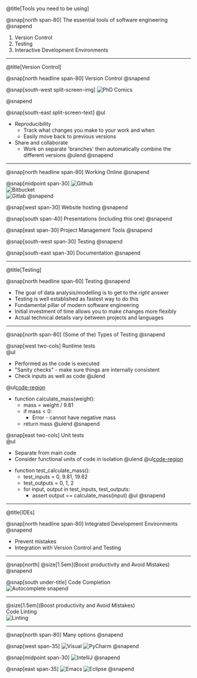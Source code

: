 @title[Tools you need to be using]

@snap[north span-80]
The essential tools of software engineering
@snapend

1. Version Control
2. Testing
3. Interactive Development Environments

---

@title[Version Control]

@snap[north headline span-80]
Version Control
@snapend

@snap[south-west split-screen-img]
![PhD Comics](http://phdcomics.com/comics/archive/phd101212s.gif)
<!-- <img src="http://phdcomics.com/comics/archive/phd101212s.gif" width="400px"> -->
@snapend

@snap[south-east split-screen-text]
@ul[](false)
- Reproducibility
  - Track what changes you make to your work and when
  - Easily move back to previous versions
- Share and collaborate
  - Work on separate 'branches' then automatically combine the different versions
@ulend
@snapend

---

@snap[north headline span-80]
Working Online
@snapend

@snap[midpoint span-30]
 ![Github](https://studyguide.itu.dk/~/media/studyguide/student-life/facilities-at-itu/it-facilities/github/github_logo.png?h=248&w=573&la=en)  
 ![Bitbucket](https://d301sr5gafysq2.cloudfront.net/6beed0228b70/img/logos/bitbucket/bitbucket-attribution-blue.svg)  
 ![Gitlab](https://cdn-images-1.medium.com/max/2000/1*A4gQU4Mtnz0YVNrl8pCwXg.png)
@snapend

@snap[west span-30]
Website hosting
@snapend

@snap[south span-40]
Presentations (including this one)
@snapend

@snap[east span-30]
Project Management Tools
@snapend

@snap[south-west span-30]
Testing
@snapend

@snap[south-east span-30]
Documentation
@snapend

---

@title[Testing]

@snap[north headline span-60]
Testing
@snapend

* The goal of data analysis/modelling is to get to the *right* answer
* Testing is well established as fastest way to do this
* Fundamental pillar of modern software engineering
* Initial investment of time allows you to make changes more flexibly
* Actual technical details vary between projects and languages

---

@snap[north span-80]
(Some of the) Types of Testing
@snapend

@snap[west two-cols]
Runtime tests  
@ul[](false)
- Performed as the code is executed
- "Sanity checks" - make sure things are internally consistent
- Check inputs as well as code
@ulend

@ul[code-region](false)
* function calculate_mass(weight):
  * mass = weight / 9.81
  * if mass < 0:
    * Error - cannot have negative mass
  * return mass
@ulend
@snapend

@snap[east two-cols]
Unit tests  
@ul[](false)
- Separate from main code
- Consider functional units of code in isolation
@ulend
@ul[code-region](false)
* function test_calculate_mass():
  * test_inputs = 0, 9.81, 19.62
  * test_outputs = 0, 1, 2
  * for input, output in test_inputs, test_outputs:
    * assert output == calculate_mass(input)
@ul
@snapend

---

@title[IDEs]

@snap[north headline span-80]
Integrated Development Environments
@snapend

* Prevent mistakes
* Integration with Version Control and Testing

---
@snap[north]
@size[1.5em](Boost productivity and Avoid Mistakes)  
@snapend

@snap[south under-title]
Code Completion  
![Autocomplete](https://code.visualstudio.com/assets/docs/languages/javascript/javascript_intellisense.gif)
snapend

---

@size[1.5em](Boost productivity and Avoid Mistakes)  
Code Linting  
![Linting]((https://code.visualstudio.com/assets/docs/languages/javascript/javascript_intellisense.gif))

---

@snap[north span-80]
Many options
@snapend

@snap[west span-35]
![Visual](https://upload.wikimedia.org/wikipedia/commons/thumb/1/19/Visual_Studio_2012_logo_and_wordmark.svg/2000px-Visual_Studio_2012_logo_and_wordmark.svg.png)
![PyCharm](https://upload.wikimedia.org/wikipedia/commons/thumb/a/a1/PyCharm_Logo.svg/1200px-PyCharm_Logo.svg.png)
@snapend

@snap[midpoint span-30]
![IntelliJ](https://upload.wikimedia.org/wikipedia/commons/thumb/d/d5/IntelliJ_IDEA_Logo.svg/1024px-IntelliJ_IDEA_Logo.svg.png)
@snapend

@snap[east span-35]
![Emacs](https://upload.wikimedia.org/wikipedia/commons/thumb/5/5f/Emacs-logo.svg/2000px-Emacs-logo.svg.png)
![Eclipse](https://upload.wikimedia.org/wikipedia/commons/thumb/d/d0/Eclipse-Luna-Logo.svg/274px-Eclipse-Luna-Logo.svg.png)
@snapend
